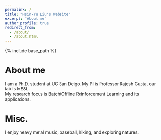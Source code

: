 ```yaml
---
permalink: /
title: "Hsin-Yu Liu's Website"
excerpt: "About me"
author_profile: true
redirect_from: 
  - /about/
  - /about.html
---
```

{% include base_path %}

About me
======
I am a Ph.D. student at UC San Deigo. My PI is Professor Rajesh Gupta, our lab is MESL.  
My research focus is Batch/Offline Reinforcement Learning and its applications.  


Misc.
======
I enjoy heavy metal music, baseball, hiking, and exploring natures.
